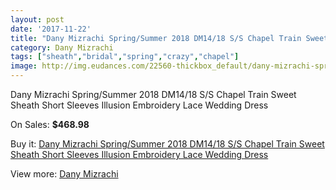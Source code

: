 ```yaml
---
layout: post
date: '2017-11-22'
title: "Dany Mizrachi Spring/Summer 2018 DM14/18 S/S Chapel Train Sweet Sheath Short Sleeves Illusion Embroidery Lace Wedding Dress"
category: Dany Mizrachi
tags: ["sheath","bridal","spring","crazy","chapel"]
image: http://img.eudances.com/22560-thickbox_default/dany-mizrachi-spring-summer-2018-dm14-18-s-s-chapel-train-sweet-sheath-short-sleeves-illusion-embroidery-lace-wedding-dress.jpg
---
```

Dany Mizrachi Spring/Summer 2018 DM14/18 S/S Chapel Train Sweet Sheath Short Sleeves Illusion Embroidery Lace Wedding Dress

On Sales: **$468.98**
<a href="https://www.eudances.com/en/dany-mizrachi/7220-dany-mizrachi-spring-summer-2018-dm14-18-s-s-chapel-train-sweet-sheath-short-sleeves-illusion-embroidery-lace-wedding-dress.html"><amp-img layout="responsive" width="600" height="600" src="//img.eudances.com/22560-thickbox_default/dany-mizrachi-spring-summer-2018-dm14-18-s-s-chapel-train-sweet-sheath-short-sleeves-illusion-embroidery-lace-wedding-dress.jpg" alt="Dany Mizrachi Spring/Summer 2018 DM14/18 S/S Chapel Train Sweet Sheath Short Sleeves Illusion Embroidery Lace Wedding Dress 0" /></a>
<a href="https://www.eudances.com/en/dany-mizrachi/7220-dany-mizrachi-spring-summer-2018-dm14-18-s-s-chapel-train-sweet-sheath-short-sleeves-illusion-embroidery-lace-wedding-dress.html"><amp-img layout="responsive" width="600" height="600" src="//img.eudances.com/22564-thickbox_default/dany-mizrachi-spring-summer-2018-dm14-18-s-s-chapel-train-sweet-sheath-short-sleeves-illusion-embroidery-lace-wedding-dress.jpg" alt="Dany Mizrachi Spring/Summer 2018 DM14/18 S/S Chapel Train Sweet Sheath Short Sleeves Illusion Embroidery Lace Wedding Dress 1" /></a>
<a href="https://www.eudances.com/en/dany-mizrachi/7220-dany-mizrachi-spring-summer-2018-dm14-18-s-s-chapel-train-sweet-sheath-short-sleeves-illusion-embroidery-lace-wedding-dress.html"><amp-img layout="responsive" width="600" height="600" src="//img.eudances.com/22563-thickbox_default/dany-mizrachi-spring-summer-2018-dm14-18-s-s-chapel-train-sweet-sheath-short-sleeves-illusion-embroidery-lace-wedding-dress.jpg" alt="Dany Mizrachi Spring/Summer 2018 DM14/18 S/S Chapel Train Sweet Sheath Short Sleeves Illusion Embroidery Lace Wedding Dress 2" /></a>
<a href="https://www.eudances.com/en/dany-mizrachi/7220-dany-mizrachi-spring-summer-2018-dm14-18-s-s-chapel-train-sweet-sheath-short-sleeves-illusion-embroidery-lace-wedding-dress.html"><amp-img layout="responsive" width="600" height="600" src="//img.eudances.com/22562-thickbox_default/dany-mizrachi-spring-summer-2018-dm14-18-s-s-chapel-train-sweet-sheath-short-sleeves-illusion-embroidery-lace-wedding-dress.jpg" alt="Dany Mizrachi Spring/Summer 2018 DM14/18 S/S Chapel Train Sweet Sheath Short Sleeves Illusion Embroidery Lace Wedding Dress 3" /></a>
<a href="https://www.eudances.com/en/dany-mizrachi/7220-dany-mizrachi-spring-summer-2018-dm14-18-s-s-chapel-train-sweet-sheath-short-sleeves-illusion-embroidery-lace-wedding-dress.html"><amp-img layout="responsive" width="600" height="600" src="//img.eudances.com/22561-thickbox_default/dany-mizrachi-spring-summer-2018-dm14-18-s-s-chapel-train-sweet-sheath-short-sleeves-illusion-embroidery-lace-wedding-dress.jpg" alt="Dany Mizrachi Spring/Summer 2018 DM14/18 S/S Chapel Train Sweet Sheath Short Sleeves Illusion Embroidery Lace Wedding Dress 4" /></a>

Buy it: [Dany Mizrachi Spring/Summer 2018 DM14/18 S/S Chapel Train Sweet Sheath Short Sleeves Illusion Embroidery Lace Wedding Dress](https://www.eudances.com/en/dany-mizrachi/7220-dany-mizrachi-spring-summer-2018-dm14-18-s-s-chapel-train-sweet-sheath-short-sleeves-illusion-embroidery-lace-wedding-dress.html "Dany Mizrachi Spring/Summer 2018 DM14/18 S/S Chapel Train Sweet Sheath Short Sleeves Illusion Embroidery Lace Wedding Dress")

View more: [Dany Mizrachi](https://www.eudances.com/en/111-dany-mizrachi "Dany Mizrachi")